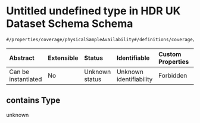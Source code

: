 # Untitled undefined type in HDR UK Dataset Schema Schema

```txt
#/properties/coverage/physicalSampleAvailability#/definitions/coverage/properties/physicalSampleAvailability/anyOf/1/contains
```



| Abstract            | Extensible | Status         | Identifiable            | Custom Properties | Additional Properties | Access Restrictions | Defined In                                                                                        |
| :------------------ | :--------- | :------------- | :---------------------- | :---------------- | :-------------------- | :------------------ | :------------------------------------------------------------------------------------------------ |
| Can be instantiated | No         | Unknown status | Unknown identifiability | Forbidden         | Allowed               | none                | [dataset.schema.json*](../../../schema/dataset/latest/dataset.schema.json "open original schema") |

## contains Type

unknown
